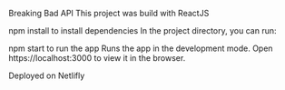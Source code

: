Breaking Bad API
This project was build with ReactJS 

npm install to install dependencies
In the project directory, you can run:

npm start to run the app
Runs the app in the development mode.
Open https://localhost:3000 to view it in the browser.

Deployed on Netlifly
